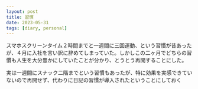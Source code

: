 ```yaml
---
layout: post
title: 習慣
date: 2023-05-31
tags: [diary, personal]
---
```

スマホスクリーンタイム２時間までと一週間に三回運動、という習慣が昔あったが、４月に入社を言い訳に辞めてしまっていた。しかしこの二ヶ月でどちらの習慣も人生を大分豊かにしていたことが分かり、とうとう再開することにした。

実は一週間にスナック二階までという習慣もあったが、特に効果を実感できていないので再開せず、代わりに日記の習慣が導入されたということにしておく
